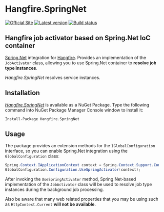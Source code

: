 # Hangfire.SpringNet
[![Official Site](https://img.shields.io/badge/site-hangfire.io-blue.svg)](http://hangfire.io)
[![Latest version](https://img.shields.io/badge/nuget-v1.0.1-blue.svg)](https://www.nuget.org/packages/Hangfire.SpringNet/) 
[![Build status](https://ci.appveyor.com/api/projects/status/fi1qrmxyhfhvncqk?svg=true)](https://ci.appveyor.com/project/imranmomin/hangfire-springnet)

Hangfire job activator based on Spring.Net IoC container
--------------

[Spring.Net](http://springframework.net/) integration for [Hangfire](http://hangfire.io). Provides an implementation of the `JobActivator` class, allowing you to use Spring.Net container to **resolve job type instances**.

*Hangfire.SpringNet* resolves service instances.

Installation
--------------

*[Hangfire.SpringNet](https://www.nuget.org/packages/Hangfire.SpringNet)* is available as a NuGet Package. Type the following command into NuGet Package Manager Console window to install it:

```
Install-Package Hangfire.SpringNet
```

Usage
------

The package provides an extension methods for the `IGlobalConfiguration` interface, so you can enable Spring.Net integration using the `GlobalConfiguration` class:

```csharp
Spring.Context.IApplicationContext context = Spring.Context.Support.ContextRegistry.GetContext();
GlobalConfiguration.Configuration.UseSpringActivator(context);
```

After invoking the `UseSpringActivator` method, Spring.Net-based implementation of the `JobActivator` class will be used to resolve job type instances during the background job processing.

Also be aware that many web related properties that you may be using such as `HttpContext.Current` **will not be available**.
